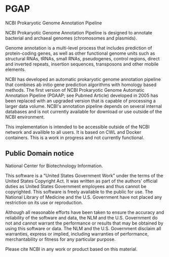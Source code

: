 # PGAP
NCBI Prokaryotic Genome Annotation Pipeline

NCBI Prokaryotic Genome Annotation Pipeline is designed to annotate bacterial and archaeal genomes (chromosomes and plasmids).

Genome annotation is a multi-level process that includes prediction of protein-coding genes, as well as other functional genome units such as structural RNAs, tRNAs, small RNAs, pseudogenes, control regions, direct and inverted repeats, insertion sequences, transposons and other mobile elements.

NCBI has developed an automatic prokaryotic genome annotation pipeline that combines ab initio gene prediction algorithms with homology based methods. The first version of NCBI Prokaryotic Genome Automatic Annotation Pipeline (PGAAP; see Pubmed Article) developed in 2005 has been replaced with an upgraded version that is capable of processing a larger data volume.  NCBI's annotation pipeline depends on several internal databases and is not currently available for download or use outside of the NCBI environment.

This implementation is intended to be accessible outside of the NCBI network and availible to all users. It is based on CWL and Docker containers. This is a work in progress and not currently functional.

## Public Domain notice

National Center for Biotechnology Information.

This software is a "United States Government Work" under the terms of the
United States Copyright Act.  It was written as part of the authors'
official duties as United States Government employees and thus cannot
be copyrighted.  This software is freely available to the public for
use. The National Library of Medicine and the U.S. Government have not
placed any restriction on its use or reproduction.

Although all reasonable efforts have been taken to ensure the accuracy
and reliability of the software and data, the NLM and the U.S.
Government do not and cannot warrant the performance or results that
may be obtained by using this software or data. The NLM and the U.S.
Government disclaim all warranties, express or implied, including
warranties of performance, merchantability or fitness for any
particular purpose.

Please cite NCBI in any work or product based on this material.

